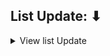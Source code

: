 ## List Update: ⬇︎

<details> 
  <summary>View list Update</summary>

Update 12 Jul 2024 Use my background Package	
Update 12 Jul 2024 Reduce size background Package adated for old macOS
Update 12 Jul 2024 Update ButtonBox background Packag
Update 11 Jul 2024 Update StatusBarApp, change background Package
Update 16 Jan 2024  List Support adapter in Readme
Update 02 July 2023  Change Background program
Update 15 Dec 2022 Moove Helper
Update 13 Dec 2022 Update 13 Dec 2022 Fix Uninstall Utility
Update 02 Nov 2022 No more need Agents and Deamon
Update 16 Oct 2022 Adapted for latest macOS
Update 12 June 2022 Add support macOS Ventura 13
Update 01 March 2022 Add Portuguese language credit : @erikadeolima
Update 08 Jan 2022 Open StatusBarApp before reboot
Update 31 Dec 2021 remove spam uninstall script
Update 14 Dec 2021 support page.html inside the program, StatusBarApp open after reboot
Update 11 Dec 2021 support page.html
Update 30 Oct 2021 strip and sign nib with Xcode
Update 15 Sept 2021 Release V8 adapt for latest macOS Big Sur 11
Update 15 august 2021 . Check SIP status
![SIP Status](https://user-images.githubusercontent.com/6248794/139541856-6eca3646-50a8-4a2f-9808-1d77f68dd423.png)
Update 26 july 2021 . Check box Auto start
Update 29 Nov 2020 Using a blue WIFI icon but similar to Big Sur
![Capture d’écran, Light](https://user-images.githubusercontent.com/6248794/100558078-c7896000-327a-11eb-9f28-d81df4c79e24.png)
![Capture d’écran, dark](https://user-images.githubusercontent.com/6248794/100558082-cb1ce700-327a-11eb-9a53-9c505b2432c2.png)

</details>


